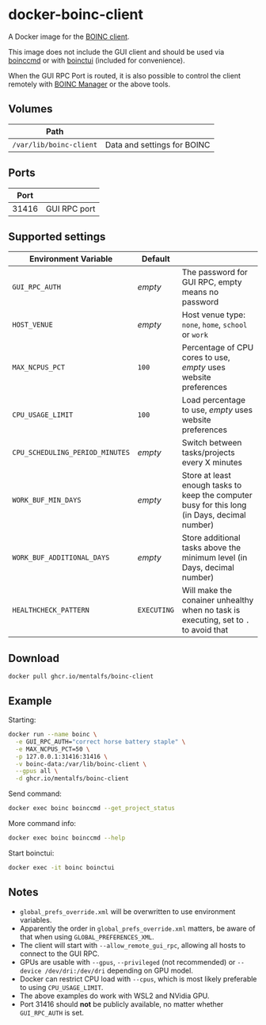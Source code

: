 # docker-boinc-client

A Docker image for the [BOINC client](https://packages.debian.org/stable/boinc-client).

This image does not include the GUI client and should be used via [boinccmd](https://manpages.debian.org/stable/boinc-client/boinccmd.1.en.html) or with [boinctui](https://packages.debian.org/stable/boinctui) (included for convenience).

When the GUI RPC Port is routed, it is also possible to control the client remotely with [BOINC Manager](https://boinc.berkeley.edu/wiki/BOINC_Manager) or the above tools.

## Volumes

| Path                    |                             |
|-------------------------|------------------------------
| `/var/lib/boinc-client` | Data and settings for BOINC |

## Ports

| Port  |              |
|-------|---------------
| 31416 | GUI RPC port |

## Supported settings

| Environment Variable            | Default     |                                                                                                |
|---------------------------------|-------------|------------------------------------------------------------------------------------------------|
| `GUI_RPC_AUTH`                  | *empty*     | The password for GUI RPC, empty means no password                                              |
| `HOST_VENUE`                    | *empty*     | Host venue type: `none`, `home`, `school` or `work`                                            |
| `MAX_NCPUS_PCT`                 | `100`       | Percentage of CPU cores to use, *empty* uses website preferences                               |
| `CPU_USAGE_LIMIT`               | `100`       | Load percentage to use, *empty* uses website preferences                                       |
| `CPU_SCHEDULING_PERIOD_MINUTES` | *empty*     | Switch between tasks/projects every X minutes                                                  |
| `WORK_BUF_MIN_DAYS`             | *empty*     | Store at least enough tasks to keep the computer busy for this long (in Days, decimal number)  |
| `WORK_BUF_ADDITIONAL_DAYS`      | *empty*     | Store additional tasks above the minimum level (in Days, decimal number)                       |
| `HEALTHCHECK_PATTERN`           | `EXECUTING` | Will make the conainer unhealthy when no task is executing, set to `.` to avoid that           |

## Download

```
docker pull ghcr.io/mentalfs/boinc-client
```

## Example

Starting:
```bash
docker run --name boinc \
  -e GUI_RPC_AUTH="correct horse battery staple" \
  -e MAX_NCPUS_PCT=50 \
  -p 127.0.0.1:31416:31416 \
  -v boinc-data:/var/lib/boinc-client \
  --gpus all \
  -d ghcr.io/mentalfs/boinc-client
```

Send command:
```bash
docker exec boinc boinccmd --get_project_status
```

More command info:
```bash
docker exec boinc boinccmd --help
```

Start boinctui:
```bash
docker exec -it boinc boinctui
```


## Notes

* `global_prefs_override.xml` will be overwritten to use environment variables.
* Apparently the order in `global_prefs_override.xml` matters, be aware of that when using `GLOBAL_PREFERENCES_XML`.
* The client will start with `--allow_remote_gui_rpc`, allowing all hosts to connect to the GUI RPC.
* GPUs are usable with `--gpus`, `--privileged` (not recommended) or `--device /dev/dri:/dev/dri` depending on GPU model.
* Docker can restrict CPU load with `--cpus`, which is most likely preferable to using `CPU_USAGE_LIMIT`.
* The above examples do work with WSL2 and NVidia GPU.
* Port 31416 should **not** be publicly available, no matter whether `GUI_RPC_AUTH` is set.
